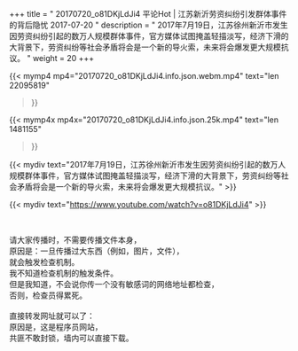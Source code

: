 +++
title = " 20170720_o81DKjLdJi4 平论Hot | 江苏新沂劳资纠纷引发群体事件的背后隐忧 2017-07-20 "
description = " 2017年7月19日，江苏徐州新沂市发生因劳资纠纷引起的数万人规模群体事件，官方媒体试图掩盖轻描淡写，经济下滑的大背景下，劳资纠纷等社会矛盾将会是一个新的导火索，未来将会爆发更大规模抗议。 "
weight = 20
+++

{{< mymp4 mp4="20170720_o81DKjLdJi4.info.json.webm.mp4" 
text="len 22095819"
>}}

{{< mymp4x  mp4x="20170720_o81DKjLdJi4.info.json.25k.mp4"
text="len 1481155"
>}}


{{< mydiv text="2017年7月19日，江苏徐州新沂市发生因劳资纠纷引起的数万人规模群体事件，官方媒体试图掩盖轻描淡写，经济下滑的大背景下，劳资纠纷等社会矛盾将会是一个新的导火索，未来将会爆发更大规模抗议。" >}}
<br>

{{< mydiv text="https://www.youtube.com/watch?v=o81DKjLdJi4" >}}


<br>

请大家传播时，不需要传播文件本身，<br>
原因是：一旦传播过大东西（例如，图片，文件），<br>
就会触发检查机制。<br>
我不知道检查机制的触发条件。<br>
但是我知道，不会说你传一个没有敏感词的网络地址都检查，<br>
否则，检查员得累死。<br><br>
直接转发网址就可以了：<br>
原因是，这是程序员网站，<br>
共匪不敢封锁，墙内可以直接下载。



